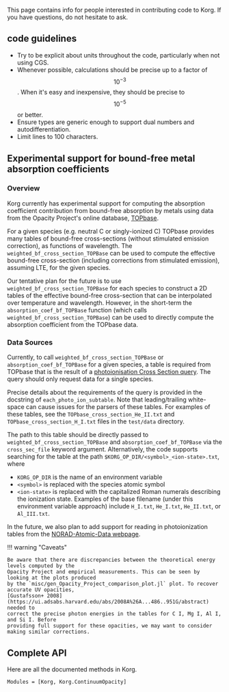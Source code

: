 This page contains info for people interested in contributing code to Korg.  If you 
have questions, do not hesitate to ask.

## code guidelines
- Try to be explicit about units throughout the code, particularly when not using CGS.
- Whenever possible, calculations should be precise up to a factor of $$10^{-3}$$.  When it's easy and inexpensive, they should be precise to $$10^{-5}$$ or better.  
- Ensure types are generic enough to support dual numbers and autodifferentiation. 
- Limit lines to 100 characters.

## Experimental support for bound-free metal absorption coefficients

### Overview

Korg currently has experimental support for computing the absorption coefficient contribution
from bound-free absorption by metals using data from the Opacity Project's online database,
[TOPbase](http://cdsweb.u-strasbg.fr/topbase/topbase.html).

For a given species (e.g. neutral C or singly-ionized C) TOPbase provides many tables of bound-free
cross-sections (without stimulated emission correction), as functions of wavelength. The 
`weighted_bf_cross_section_TOPBase` can be used to compute the effective bound-free cross-section
(including corrections from stimulated emission), assuming LTE, for the given species.

Our tentative plan for the future is to use `weighted_bf_cross_section_TOPBase` for each species
to construct a 2D tables of the effective bound-free cross-section that can be interpolated over
temperature and wavelength. However, in the short-term the `absorption_coef_bf_TOPBase` function
(which calls `weighted_bf_cross_section_TOPBase`) can be used to directly compute the absorption
coefficient from the TOPbase data.

### Data Sources

Currently, to call `weighted_bf_cross_section_TOPBase` or `absorption_coef_bf_TOPBase` for a
given species, a table is required from TOPbase that is the result of a
[photoionisation Cross Section query](http://cdsweb.u-strasbg.fr/topbase/xsections.html).
The query should only request data for a single species.

Precise details about the requirements of the query is provided in the docstring of
`each_photo_ion_subtable`. Note that leading/trailing white-space can cause issues for the
parsers of these tables. For examples of these tables, see the `TOPbase_cross_section_He_II.txt`
and `TOPbase_cross_section_H_I.txt` files in the `test/data` directory.

The path to this table should be directly passed to `weighted_bf_cross_section_TOPBase` and
`absorption_coef_bf_TOPBase` via the `cross_sec_file` keyword argument. Alternatively, the code
supports searching for the table at the path `$KORG_OP_DIR/<symbol>_<ion-state>.txt`, where
- `KORG_OP_DIR` is the name of an environment variable
- `<symbol>` is replaced with the species atomic symbol
- `<ion-state>` is replaced with the capitalized Roman numerals describing the ionization state.
Examples of the base filename (under this environment variable approach) include `H_I.txt`,
`He_I.txt`, `He_II.txt`, or `Al_III.txt`.

In the future, we also plan to add support for reading in photoionization tables from the
[NORAD-Atomic-Data webpage](https://norad.astronomy.osu.edu/#codes). 

!!! warning "Caveats"

    Be aware that there are discrepancies between the theoretical energy levels computed by the
    Opacity Project and empirical measurements. This can be seen by looking at the plots produced
    by the `misc/gen_Opacity_Project_comparison_plot.jl` plot. To recover accurate UV opacities,
    [Gustafsson+ 2008](https://ui.adsabs.harvard.edu/abs/2008A%26A...486..951G/abstract) needed to
    correct the precise photon energies in the tables for C I, Mg I, Al I, and Si I. Before
    providing full support for these opacities, we may want to consider making similar corrections.


## Complete API
Here are all the documented methods in Korg.

```@autodocs
Modules = [Korg, Korg.ContinuumOpacity]
```
